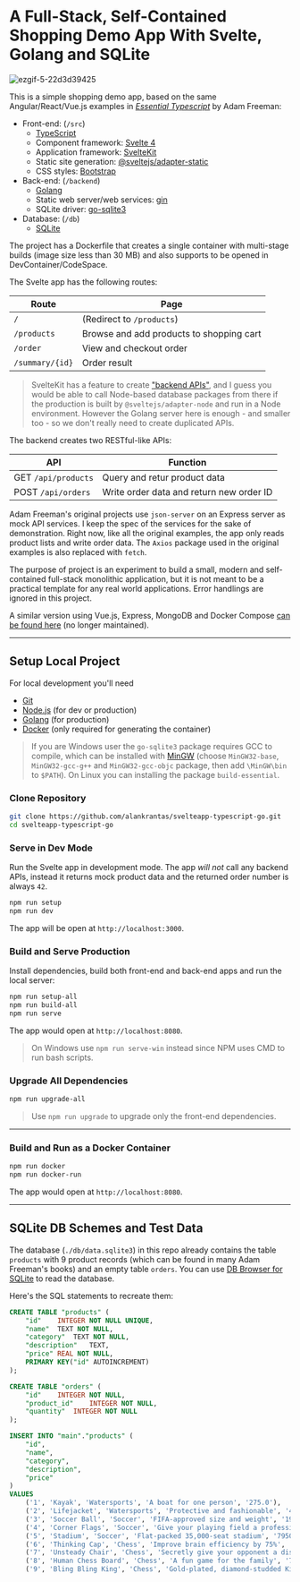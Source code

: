 # A Full-Stack, Self-Contained Shopping Demo App With Svelte, Golang and SQLite

![ezgif-5-22d3d39425](https://user-images.githubusercontent.com/44191076/148008744-14f89c9d-5343-483a-8bdc-c05618a84acc.gif)

This is a simple shopping demo app, based on the same Angular/React/Vue.js examples in <i>[Essential Typescript](https://github.com/Apress/essential-typescript-4)</i> by Adam Freeman:

- Front-end: (`/src`)
  - [TypeScript](https://www.typescriptlang.org/)
  - Component framework: [Svelte 4](https://svelte.dev/)
  - Application framework: [SvelteKit](https://kit.svelte.dev/)
  - Static site generation: [@sveltejs/adapter-static](https://www.npmjs.com/package/@sveltejs/adapter-static)
  - CSS styles: [Bootstrap](https://getbootstrap.com/)
- Back-end: (`/backend`)
  - [Golang](https://go.dev/)
  - Static web server/web services: [gin](https://github.com/gin-gonic/gin)
  - SQLite driver: [go-sqlite3](https://github.com/mattn/go-sqlite3)
- Database: (`/db`)
  - [SQLite](https://www.sqlite.org/index.html)

The project has a Dockerfile that creates a single container with multi-stage builds (image size less than 30 MB) and also supports to be opened in DevContainer/CodeSpace.

The Svelte app has the following routes:

| Route           | Page                                     |
| --------------- | ---------------------------------------- |
| `/`             | (Redirect to `/products`)                |
| `/products`     | Browse and add products to shopping cart |
| `/order`        | View and checkout order                  |
| `/summary/{id}` | Order result                             |

> SvelteKit has a feature to create ["backend APIs"](https://kit.svelte.dev/docs/routing#server), and I guess you would be able to call Node-based database packages from there if the production is built by `@sveltejs/adapter-node` and run in a Node environment. However the Golang server here is enough - and smaller too - so we don't really need to create duplicated APIs.

The backend creates two RESTful-like APIs:

| API                 | Function                                 |
| ------------------- | ---------------------------------------- |
| GET `/api/products` | Query and retur product data             |
| POST `/api/orders`  | Write order data and return new order ID |

Adam Freeman's original projects use `json-server` on an Express server as mock API services. I keep the spec of the services for the sake of demonstration. Right now, like all the original examples, the app only reads product lists and write order data. The `Axios` package used in the original examples is also replaced with `fetch`.

The purpose of project is an experiment to build a small, modern and self-contained full-stack monolithic application, but it is not meant to be a practical template for any real world applications. Error handlings are ignored in this project.

A similar version using Vue.js, Express, MongoDB and Docker Compose [can be found here](https://github.com/alankrantas/vueapp-typescript-express) (no longer maintained).

---

## Setup Local Project

For local development you'll need

- [Git](https://git-scm.com/download/)
- [Node.js](https://nodejs.org/en/download/) (for dev or production)
- [Golang](https://go.dev/dl/) (for production)
- [Docker](https://docs.docker.com/get-docker/) (only required for generating the container)

> If you are Windows user the `go-sqlite3` package requires GCC to compile, which can be installed with [MinGW](https://sourceforge.net/projects/mingw/) (choose `MinGW32-base`, `MinGW32-gcc-g++` and `MinGW32-gcc-objc` package, then add `\MinGW\bin` to `$PATH`). On Linux you can installing the package `build-essential`.

### Clone Repository

```bash
git clone https://github.com/alankrantas/svelteapp-typescript-go.git
cd svelteapp-typescript-go
```

### Serve in Dev Mode

Run the Svelte app in development mode. The app _will not_ call any backend APIs, instead it returns mock product data and the returned order number is always `42`.

```bash
npm run setup
npm run dev
```

The app will be open at `http://localhost:3000`.

### Build and Serve Production

Install dependencies, build both front-end and back-end apps and run the local server:

```bash
npm run setup-all
npm run build-all
npm run serve
```

The app would open at `http://localhost:8080`.

> On Windows use `npm run serve-win` instead since NPM uses CMD to run bash scripts.

### Upgrade All Dependencies

```bash
npm run upgrade-all
```

> Use `npm run upgrade` to upgrade only the front-end dependencies.

---

### Build and Run as a Docker Container

```bash
npm run docker
npm run docker-run
```

The app would open at `http://localhost:8080`.

---

## SQLite DB Schemes and Test Data

The database (`./db/data.sqlite3`) in this repo already contains the table `products` with 9 product records (which can be found in many Adam Freeman's books) and an empty table `orders`. You can use [DB Browser for SQLite](https://sqlitebrowser.org/) to read the database.

Here's the SQL statements to recreate them:

```sql
CREATE TABLE "products" (
	"id"	INTEGER NOT NULL UNIQUE,
	"name"	TEXT NOT NULL,
	"category"	TEXT NOT NULL,
	"description"	TEXT,
	"price"	REAL NOT NULL,
	PRIMARY KEY("id" AUTOINCREMENT)
);

CREATE TABLE "orders" (
	"id"	INTEGER NOT NULL,
	"product_id"	INTEGER NOT NULL,
	"quantity"	INTEGER NOT NULL
);

INSERT INTO "main"."products" (
	"id",
	"name",
	"category",
	"description",
	"price"
)
VALUES
	('1', 'Kayak', 'Watersports', 'A boat for one person', '275.0'),
	('2', 'Lifejacket', 'Watersports', 'Protective and fashionable', '48.95'),
	('3', 'Soccer Ball', 'Soccer', 'FIFA-approved size and weight', '19.5'),
	('4', 'Corner Flags', 'Soccer', 'Give your playing field a professional touch', '34.95'),
	('5', 'Stadium', 'Soccer', 'Flat-packed 35,000-seat stadium', '79500.0'),
	('6', 'Thinking Cap', 'Chess', 'Improve brain efficiency by 75%', '16.0'),
	('7', 'Unsteady Chair', 'Chess', 'Secretly give your opponent a disadvantage', '29.95'),
	('8', 'Human Chess Board', 'Chess', 'A fun game for the family', '75.0'),
	('9', 'Bling Bling King', 'Chess', 'Gold-plated, diamond-studded King', '1200.0');
```
